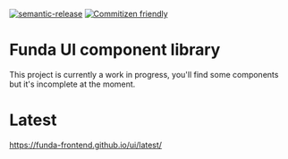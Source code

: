 [![semantic-release](https://img.shields.io/badge/%20%20%F0%9F%93%A6%F0%9F%9A%80-semantic--release-e10079.svg)](https://github.com/semantic-release/semantic-release)
[![Commitizen friendly](https://img.shields.io/badge/commitizen-friendly-brightgreen.svg)](http://commitizen.github.io/cz-cli/)

# Funda UI component library

This project is currently a work in progress, you'll find some components but it's incomplete at the moment.

# Latest
https://funda-frontend.github.io/ui/latest/
